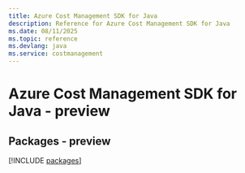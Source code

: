 ```yaml
---
title: Azure Cost Management SDK for Java
description: Reference for Azure Cost Management SDK for Java
ms.date: 08/11/2025
ms.topic: reference
ms.devlang: java
ms.service: costmanagement
---
```

# Azure Cost Management SDK for Java - preview
## Packages - preview
[!INCLUDE [packages](cost-management-index.md)]